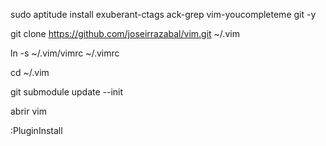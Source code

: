 sudo aptitude install exuberant-ctags ack-grep vim-youcompleteme git -y

git clone https://github.com/joseirrazabal/vim.git ~/.vim

ln -s ~/.vim/vimrc  ~/.vimrc

cd ~/.vim

git submodule update --init

abrir vim

:PluginInstall
